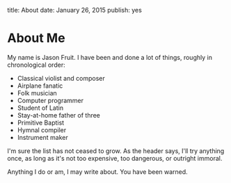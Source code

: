 title: About
date: January 26, 2015
publish: yes
<!-- Post Markdown begins here -->
About Me
======================================================================

My name is Jason Fruit.  I have been and done a lot of things, roughly
in chronological order:

 - Classical violist and composer
 - Airplane fanatic
 - Folk musician
 - Computer programmer
 - Student of Latin
 - Stay-at-home father of three
 - Primitive Baptist
 - Hymnal compiler
 - Instrument maker

I'm sure the list has not ceased to grow.  As the header says, I'll
try anything once, as long as it's not too expensive, too dangerous,
or outright immoral.

Anything I do or am, I may write about.  You have been warned.
